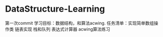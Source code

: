 # DataStructure-Learning
第一次commit
学习目标：数据结构，和算法acwing.
任务清单：实现简单数组操作类
          链表实现
          栈和队列
          表达式计算器
          acwing算法练习
          
